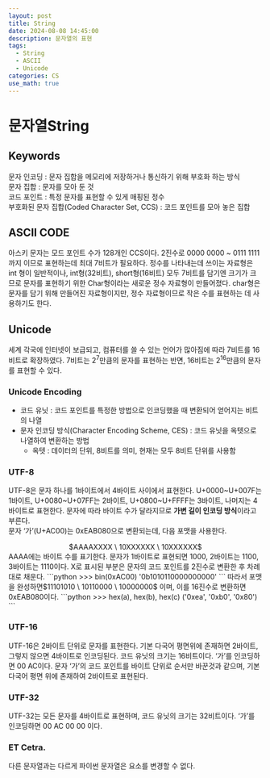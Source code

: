 ```yaml
---
layout: post
title: String
date: 2024-08-08 14:45:00
description: 문자열의 표현
tags: 
  - String 
  - ASCII 
  - Unicode
categories: CS
use_math: true
---
```


# 문자열String
## Keywords
문자 인코딩 : 문자 집합을 메모리에 저장하거나 통신하기 위해 부호화 하는 방식  
문자 집합 : 문자를 모아 둔 것  
코드 포인트 : 특정 문자를 표현할 수 있게 매핑된 정수  
부호화된 문자 집합(Coded Character Set, CCS) : 코드 포인트를 모아 놓은 집합  
## ASCII CODE
 아스키 문자는 모드 포인트 수가 128개인 CCS이다. 2진수로 0000 0000 ~ 0111 1111 까지 이므로 표현하는데 최대 7비트가 필요하다. 정수를 나타내는데 쓰이는 자료형은 int 형이 일반적이나, int형(32비트), short형(16비트) 모두 7비트를 담기엔 크기가 크므로 문자를 표현하기 위한 Char형이라는 새로운 정수 자료형이 만들어졌다. char형은 문자를 담기 위해 만들어진 자료형이지만, 정수 자료형이므로 작은 수를 표현하는 데 사용하기도 한다.
 
## Unicode
 세계 각국에 인터넷이 보급되고, 컴퓨터를 쓸 수 있는 언어가 많아짐에 따라 7비트를 16비트로 확장하였다. 7비트는 $2^7$만큼의 문자를 표현하는 반면, 16비트는 $2^{16}$만큼의 문자를 표현할 수 있다.

### Unicode Encoding
- 코드 유닛 : 코드 포인트를 특정한 방법으로 인코딩했을 때 변환되어 얻어지는 비트의 나열
- 문자 인코딩 방식(Character Encoding Scheme, CES) : 코드 유닛을 옥텟으로 나열하여 변환하는 방법
	- 옥텟 : 데이터의 단위, 8비트를 의미, 현재는 모두 8비트 단위를 사용함

### UTF-8
 UTF-8은 문자 하나를 1바이트에서 4바이트 사이에서 표현한다. U+0000~U+007F는 1바이트, U+0080~U+07FF는 2바이트, U+0800~U+FFFF는 3바이트, 나머지는 4바이트로 표현한다. 문자에 따라 바이트 수가 달라지므로 **가변 길이 인코딩 방식**이라고 부른다.  
 문자 ‘가’(U+AC00)는 0xEAB080으로 변환되는데, 다음 포맷을 사용한다.  
<center>$AAAAXXXX \ 10XXXXXX \ 10XXXXXX$</center>  
 AAAA에는 바이트 수를 표기한다. 문자가 1바이트로 표현되면 1000, 2바이트는 1100, 3바이트는 1110이다. X로 표시된 부분은 문자의 코드 포인트를 2진수로 변환한 후 차례대로 채운다.
```python
>>> bin(0xAC00)
'0b1010110000000000'
```
 따라서 포맷을 완성하면$11101010 \ 10110000 \ 10000000$ 이며, 이를 16진수로 변환하면 0xEAB080이다.
```python
>>> hex(a), hex(b), hex(c)
('0xea', '0xb0', '0x80')
```

### UTF-16
 UTF-16은 2바이트 단위로 문자를 표현한다. 기본 다국어 평면위에 존재하면 2바이트, 그렇지 않으면 4바이트로 인코딩된다. 코드 유닛의 크기는 16비트이다. ‘가’를 인코딩하면 00 AC이다. 문자 ‘가’의 코드 포인트를 바이트 단위로 순서만 바꾼것과 같으며, 기본 다국어 평면 위에 존재하여 2바이트로 표현된다.

### UTF-32
 UTF-32는 모든 문자를 4바이트로 표현하며, 코드 유닛의 크기는 32비트이다.  ‘가’를 인코딩하면  00 AC 00 00 이다.

### ET Cetra.
 다른 문자열과는 다르게 파이썬 문자열은 요소를 변경할 수 없다.
